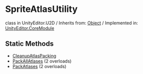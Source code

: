 # SpriteAtlasUtility
class in UnityEditor.U2D
 / Inherits from: <a href="https://docs.unity3d.com/6000.0/Documentation/ScriptReference/Object.html" target="_blank">Object</a> / Implemented in: <a href="https://docs.unity3d.com/6000.0/Documentation/ScriptReference/UnityEditor.CoreModule.html" target="_blank">UnityEditor.CoreModule</a>
## Static Methods
- <a href="https://docs.unity3d.com/6000.0/Documentation/ScriptReference/SpriteAtlasUtility.CleanupAtlasPacking.html" target="_blank">CleanupAtlasPacking</a>
- <a href="https://docs.unity3d.com/6000.0/Documentation/ScriptReference/SpriteAtlasUtility.PackAllAtlases.html" target="_blank">PackAllAtlases</a> (2 overloads)
- <a href="https://docs.unity3d.com/6000.0/Documentation/ScriptReference/SpriteAtlasUtility.PackAtlases.html" target="_blank">PackAtlases</a> (2 overloads)
